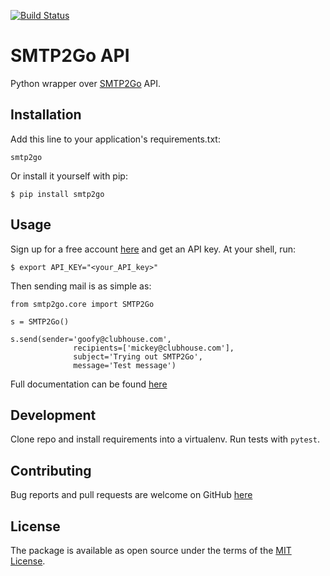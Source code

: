 [![Build Status](https://travis-ci.org/smtp2go/smtp2go.api-python.svg?branch=master)](https://travis-ci.org/smtp2go/smtp2go.api-python)

# SMTP2Go API

Python wrapper over [SMTP2Go](https://www.smtp2go.com) API.

## Installation

Add this line to your application's requirements.txt:

    smtp2go

Or install it yourself with pip:

    $ pip install smtp2go

## Usage

Sign up for a free account [here](https://www.smtp2go.com/pricing) and get an API key. At your shell, run:

    $ export API_KEY="<your_API_key>"

Then sending mail is as simple as:

    from smtp2go.core import SMTP2Go

    s = SMTP2Go()

    s.send(sender='goofy@clubhouse.com',
                  recipients=['mickey@clubhouse.com'],
                  subject='Trying out SMTP2Go',
                  message='Test message')

Full documentation can be found [here](https://apidoc.smtp2go.com/documentation/#/README)


## Development

Clone repo and install requirements into a virtualenv. Run tests with `pytest`.

## Contributing

Bug reports and pull requests are welcome on GitHub [here](https://github.com/smtp2go/smtp2go.api-python)

## License

The package is available as open source under the terms of the [MIT License](http://opensource.org/licenses/MIT).
